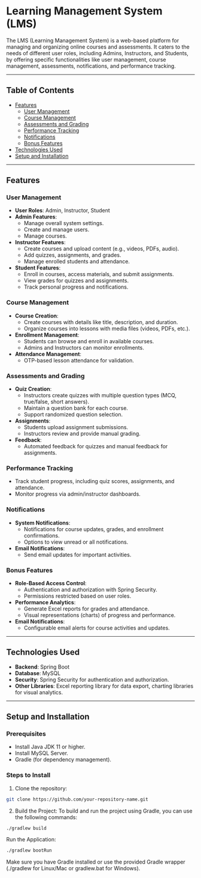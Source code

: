 # Learning Management System (LMS)

The LMS (Learning Management System) is a web-based platform for managing and organizing online courses and assessments. It caters to the needs of different user roles, including Admins, Instructors, and Students, by offering specific functionalities like user management, course management, assessments, notifications, and performance tracking.

---

## Table of Contents
- [Features](#features)
  - [User Management](#user-management)
  - [Course Management](#course-management)
  - [Assessments and Grading](#assessments-and-grading)
  - [Performance Tracking](#performance-tracking)
  - [Notifications](#notifications)
  - [Bonus Features](#bonus-features)
- [Technologies Used](#technologies-used)
- [Setup and Installation](#setup-and-installation)

---

## Features

### User Management
- **User Roles**: Admin, Instructor, Student
- **Admin Features**:
  - Manage overall system settings.
  - Create and manage users.
  - Manage courses.
- **Instructor Features**:
  - Create courses and upload content (e.g., videos, PDFs, audio).
  - Add quizzes, assignments, and grades.
  - Manage enrolled students and attendance.
- **Student Features**:
  - Enroll in courses, access materials, and submit assignments.
  - View grades for quizzes and assignments.
  - Track personal progress and notifications.

### Course Management
- **Course Creation**:
  - Create courses with details like title, description, and duration.
  - Organize courses into lessons with media files (videos, PDFs, etc.).
- **Enrollment Management**:
  - Students can browse and enroll in available courses.
  - Admins and Instructors can monitor enrollments.
- **Attendance Management**:
  - OTP-based lesson attendance for validation.

### Assessments and Grading
- **Quiz Creation**:
  - Instructors create quizzes with multiple question types (MCQ, true/false, short answers).
  - Maintain a question bank for each course.
  - Support randomized question selection.
- **Assignments**:
  - Students upload assignment submissions.
  - Instructors review and provide manual grading.
- **Feedback**:
  - Automated feedback for quizzes and manual feedback for assignments.

### Performance Tracking
- Track student progress, including quiz scores, assignments, and attendance.
- Monitor progress via admin/instructor dashboards.

### Notifications
- **System Notifications**:
  - Notifications for course updates, grades, and enrollment confirmations.
  - Options to view unread or all notifications.
- **Email Notifications**:
  - Send email updates for important activities.

### Bonus Features
- **Role-Based Access Control**:
  - Authentication and authorization with Spring Security.
  - Permissions restricted based on user roles.
- **Performance Analytics**:
  - Generate Excel reports for grades and attendance.
  - Visual representations (charts) of progress and performance.
- **Email Notifications**:
  - Configurable email alerts for course activities and updates.

---

## Technologies Used
- **Backend**: Spring Boot
- **Database**: MySQL
- **Security**: Spring Security for authentication and authorization.
- **Other Libraries**: Excel reporting library for data export, charting libraries for visual analytics.

---

## Setup and Installation

### Prerequisites
- Install Java JDK 11 or higher.
- Install MySQL Server.
- Gradle (for dependency management).

### Steps to Install
1. Clone the repository:
```bash
git clone https://github.com/your-repository-name.git
```
2. Build the Project:
To build and run the project using Gradle, you can use the following commands:
```bash
./gradlew build
```
Run the Application:
```bash
./gradlew bootRun
```
Make sure you have Gradle installed or use the provided Gradle wrapper (./gradlew for Linux/Mac or gradlew.bat for Windows).
